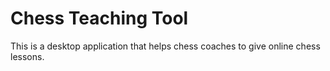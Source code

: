 # Chess Teaching Tool

This is a desktop application that helps chess coaches to give online chess lessons.
